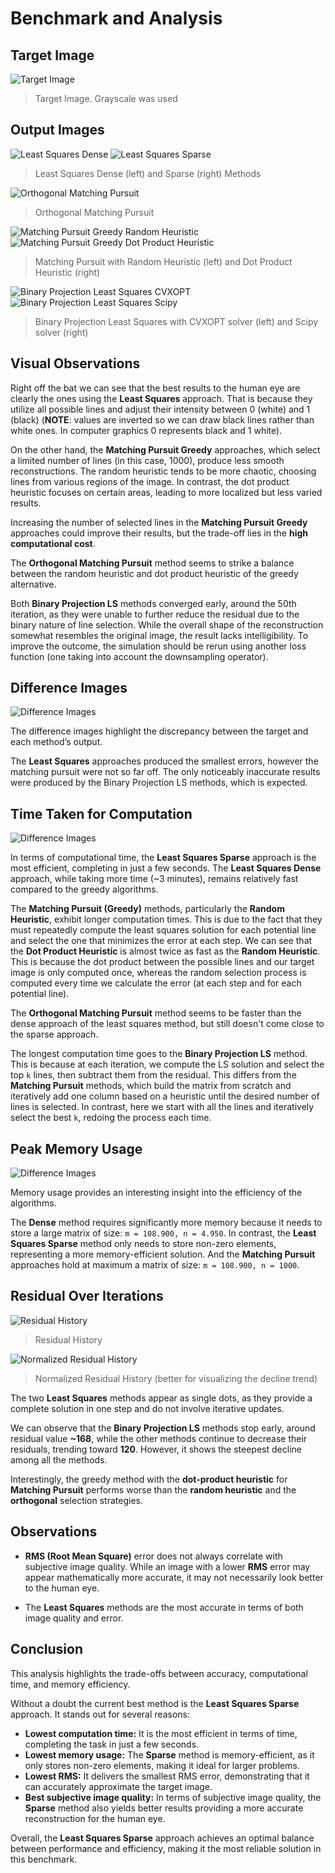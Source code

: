 # Benchmark and Analysis

## Target Image

![Target Image](../../imgs/lena_bw.png)

> Target Image. Grayscale was used

## Output Images

![Least Squares Dense](../../benchmarks/img_outputs/benchmarks_01/image_000.png) ![Least Squares Sparse](../../benchmarks/img_outputs/benchmarks_01/image_001.png)

> Least Squares Dense (left) and Sparse (right) Methods

![Orthogonal Matching Pursuit](../../benchmarks/img_outputs/benchmarks_01/image_002.png)

> Orthogonal  Matching Pursuit
 
![Matching Pursuit Greedy Random Heuristic](../../benchmarks/img_outputs/benchmarks_01/image_003.png) ![Matching Pursuit Greedy Dot Product Heuristic](../../benchmarks/img_outputs/benchmarks_01/image_004.png)

> Matching Pursuit with Random Heuristic (left) and Dot Product Heuristic (right)

![Binary Projection Least Squares CVXOPT](../../benchmarks/img_outputs/benchmarks_01/image_005.png) ![Binary Projection Least Squares Scipy](../../benchmarks/img_outputs/benchmarks_01/image_006.png)

> Binary Projection Least Squares with CVXOPT solver (left) and Scipy solver (right)

## Visual Observations

Right off the bat we can see that the best results to the human eye are clearly the ones using the **Least Squares** approach. That is because they utilize all possible lines and adjust their intensity between 0 (white) and 1 (black) (**NOTE**: values are inverted so we can draw black lines rather than white ones. In computer graphics 0 represents black and 1 white).

On the other hand, the **Matching Pursuit Greedy** approaches, which select a limited number of lines (in this case, 1000), produce less smooth reconstructions. The random heuristic tends to be more chaotic, choosing lines from various regions of the image. In contrast, the dot product heuristic focuses on certain areas, leading to more localized but less varied results.

Increasing the number of selected lines in the **Matching Pursuit Greedy** approaches could improve their results, but the trade-off lies in the **high computational cost**. 

The **Orthogonal Matching Pursuit** method seems to strike a balance between the random heuristic and dot product heuristic of the greedy alternative.

Both **Binary Projection LS** methods converged early, around the 50th iteration, as they were unable to further reduce the residual due to the binary nature of line selection. While the overall shape of the reconstruction somewhat resembles the original image, the result lacks intelligibility. To improve the outcome, the simulation should be rerun using another loss function (one taking into account the downsampling operator).

## Difference Images

![Difference Images](../../docs/plots/analysis_01/Difference%20Images.png) 

The difference images highlight the discrepancy between the target and each method’s output.

The **Least Squares** approaches produced the smallest errors, however the matching pursuit were not so far off. The only noticeably inaccurate results were produced by the Binary Projection LS methods, which is expected.

## Time Taken for Computation

![Difference Images](../../docs/plots/analysis_01/Time%20Usage.png)

In terms of computational time, the **Least Squares Sparse** approach is the most efficient, completing in just a few seconds. The **Least Squares Dense** approach, while taking more time (~3 minutes), remains relatively fast compared to the greedy algorithms.

The **Matching Pursuit (Greedy)** methods, particularly the **Random Heuristic**, exhibit longer computation times. This is due to the fact that they must repeatedly compute the least squares solution for each potential line and select the one that minimizes the error at each step. We can see that the **Dot Product Heuristic** is almost twice as fast as the **Random Heuristic**. This is because the dot product between the possible lines and our target image is only computed once, whereas the random selection process is computed every time we calculate the error (at each step and for each potential line).

The **Orthogonal Matching Pursuit** method seems to be faster than the dense approach of the least squares method, but still doesn't come close to the sparse approach.

The longest computation time goes to the **Binary Projection LS** method. This is because at each iteration, we compute the LS solution and select the top `k` lines, then subtract them from the residual. This differs from the **Matching Pursuit** methods, which build the matrix from scratch and iteratively add one column based on a heuristic until the desired number of lines is selected. In contrast, here we start with all the lines and iteratively select the best `k`, redoing the process each time.

## Peak Memory Usage

![Difference Images](../../docs/plots/analysis_01/Memory%20Usage.png)

Memory usage provides an interesting insight into the efficiency of the algorithms.

The **Dense** method requires significantly more memory because it needs to store a large matrix of size: `m = 108.900, n = 4.950`. In contrast, the **Least Squares Sparse** method only needs to store non-zero elements, representing a more memory-efficient solution. And the **Matching Pursuit** approaches hold at maximum a matrix of size: `m = 108.900, n = 1000`.

## Residual Over Iterations

![Residual History](../../docs/plots/analysis_01/Residual%20History.png)
> Residual History

![Normalized Residual History](../../docs/plots/analysis_01/Normalized%20Residual%20History.png)
> Normalized Residual History (better for visualizing the decline trend)

The two **Least Squares** methods appear as single dots, as they provide a complete solution in one step and do not involve iterative updates.

We can observe that the **Binary Projection LS** methods stop early, around residual value **~168**, while the other methods continue to decrease their residuals, trending toward **120**. However, it shows the steepest decline among all the methods.

Interestingly, the greedy method with the **dot-product heuristic** for **Matching Pursuit** performs worse than the **random heuristic** and the **orthogonal** selection strategies.

## Observations

- **RMS (Root Mean Square)** error does not always correlate with subjective image quality. While an image with a lower **RMS** error may appear mathematically more accurate, it may not necessarily look better to the human eye.

- The **Least Squares** methods are the most accurate in terms of both image quality and error.

## Conclusion

This analysis highlights the trade-offs between accuracy, computational time, and memory efficiency.

Without a doubt the current best method is the **Least Squares Sparse** approach. It stands out for several reasons:

- **Lowest computation time:** It is the most efficient in terms of time, completing the task in just a few seconds.
- **Lowest memory usage:** The **Sparse** method is memory-efficient, as it only stores non-zero elements, making it ideal for larger problems.
- **Lowest RMS:** It delivers the smallest RMS error, demonstrating that it can accurately approximate the target image.
- **Best subjective image quality:** In terms of subjective image quality, the **Sparse** method also yields better results providing a more accurate reconstruction for the human eye.

Overall, the **Least Squares Sparse** approach achieves an optimal balance between performance and efficiency, making it the most reliable solution in this benchmark.
